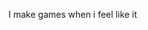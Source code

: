 I make games when i feel like it

<!---
carootkid/carootkid is a ✨ special ✨ repository because its `README.md` (this file) appears on your GitHub profile.
You can click the Preview link to take a look at your changes.
--->
